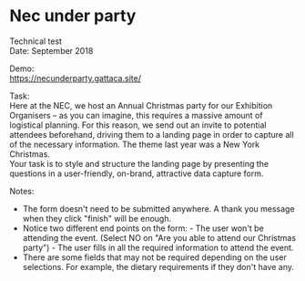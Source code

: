 # Nec under party

Technical test<br>
Date: September 2018

Demo:<br> https://necunderparty.gattaca.site/

Task:<br>
Here at the NEC, we host an Annual Christmas party for our Exhibition Organisers – as you can imagine, this requires a massive amount of logistical planning. 
For this reason, we send out an invite to potential attendees beforehand, driving them to a landing page in order to capture all of the necessary information.
The theme last year was a New York Christmas.
<br>
Your task is to style and structure the landing page by presenting the questions in a user-friendly, on-brand, attractive data capture form.

Notes:<br>
- The form doesn't need to be submitted anywhere. A thank you message when they click "finish" will be enough.
- Notice two different end points on the form: 
                - The user won't be attending the event. (Select NO on "Are you able to attend our Christmas party")
                - The user fills in all the required information to attend the event.
- There are some fields that may not be required depending on the user selections. For example, the dietary requirements if they don't have any.


